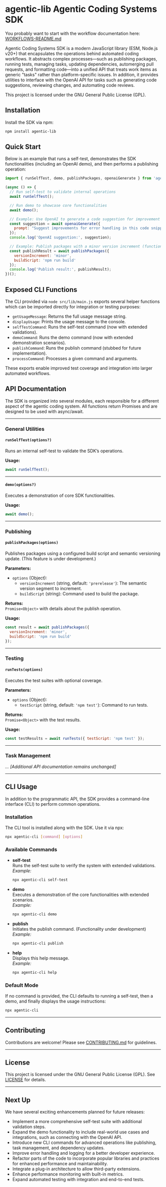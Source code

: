 # agentic-lib Agentic Coding Systems SDK

You probably want to start with the workflow documentation here: [WORKFLOWS-README.md](WORKFLOWS-README.md)

Agentic Coding Systems SDK is a modern JavaScript library (ESM, Node.js v20+) that encapsulates the operations behind automated coding workflows. It abstracts complex processes—such as publishing packages, running tests, managing tasks, updating dependencies, automerging pull requests, and formatting code—into a unified API that treats work items as generic "tasks" rather than platform-specific issues. In addition, it provides utilities to interface with the OpenAI API for tasks such as generating code suggestions, reviewing changes, and automating code reviews.

This project is licensed under the GNU General Public License (GPL).

## Installation

Install the SDK via npm:

```bash
npm install agentic-lib
```

## Quick Start

Below is an example that runs a self-test, demonstrates the SDK functionalities (including an OpenAI demo), and then performs a publishing operation:

```js
import { runSelfTest, demo, publishPackages, openaiGenerate } from 'agentic-lib';

(async () => {
  // Run self-test to validate internal operations
  await runSelfTest();

  // Run demo to showcase core functionalities
  await demo();

  // Example: Use OpenAI to generate a code suggestion for improvement
  const suggestion = await openaiGenerate({
    prompt: "Suggest improvements for error handling in this code snippet: function foo() { /* ... */ }"
  });
  console.log('OpenAI suggestion:', suggestion);

  // Example: Publish packages with a minor version increment (functionality under development)
  const publishResult = await publishPackages({
    versionIncrement: 'minor',
    buildScript: 'npm run build'
  });
  console.log('Publish result:', publishResult);
})();
```

## Exposed CLI Functions

The CLI provided via `node src/lib/main.js` exports several helper functions which can be imported directly for integration or testing purposes:

- `getUsageMessage`: Returns the full usage message string.
- `displayUsage`: Prints the usage message to the console.
- `selfTestCommand`: Runs the self-test command (now with extended validations).
- `demoCommand`: Runs the demo command (now with extended demonstration scenarios).
- `publishCommand`: Runs the publish command (stubbed for future implementation).
- `processCommand`: Processes a given command and arguments.

These exports enable improved test coverage and integration into larger automated workflows.

## API Documentation

The SDK is organized into several modules, each responsible for a different aspect of the agentic coding system. All functions return Promises and are designed to be used with async/await.

---

### General Utilities

#### `runSelfTest(options?)`
Runs an internal self-test to validate the SDK’s operations.

**Usage:**
```js
await runSelfTest();
```

---

#### `demo(options?)`
Executes a demonstration of core SDK functionalities.

**Usage:**
```js
await demo();
```

---

### Publishing

#### `publishPackages(options)`
Publishes packages using a configured build script and semantic versioning update. (This feature is under development.)

**Parameters:**
- `options` (Object):
    - `versionIncrement` (string, default: `'prerelease'`): The semantic version segment to increment.
    - `buildScript` (string): Command used to build the package.

**Returns:**  
`Promise<Object>` with details about the publish operation.

**Usage:**
```js
const result = await publishPackages({
  versionIncrement: 'minor',
  buildScript: 'npm run build'
});
```

---

### Testing

#### `runTests(options)`
Executes the test suites with optional coverage.

**Parameters:**
- `options` (Object):
    - `testScript` (string, default: `'npm test'`): Command to run tests.

**Returns:**  
`Promise<Object>` with the test results.

**Usage:**
```js
const testResults = await runTests({ testScript: 'npm test' });
```

---

### Task Management

*... [Additional API documentation remains unchanged]*

---

## CLI Usage

In addition to the programmatic API, the SDK provides a command-line interface (CLI) to perform common operations.

### Installation

The CLI tool is installed along with the SDK. Use it via npx:

```bash
npx agentic-cli [command] [options]
```

### Available Commands

- **self-test**  
  Runs the self-test suite to verify the system with extended validations.  
  _Example:_
  ```bash
  npx agentic-cli self-test
  ```

- **demo**  
  Executes a demonstration of the core functionalities with extended scenarios.  
  _Example:_
  ```bash
  npx agentic-cli demo
  ```

- **publish**  
  Initiates the publish command. (Functionality under development)  
  _Example:_
  ```bash
  npx agentic-cli publish
  ```

- **help**  
  Displays this help message.  
  _Example:_
  ```bash
  npx agentic-cli help
  ```

### Default Mode

If no command is provided, the CLI defaults to running a self-test, then a demo, and finally displays the usage instructions:

```bash
npx agentic-cli
```

---

## Contributing

Contributions are welcome! Please see [CONTRIBUTING.md](CONTRIBUTING.md) for guidelines.

---

## License

This project is licensed under the GNU General Public License (GPL). See [LICENSE](LICENSE) for details.

---

## Next Up

We have several exciting enhancements planned for future releases:

- Implement a more comprehensive self-test suite with additional validation steps.
- Expand the demo functionality to include real-world use cases and integrations, such as connecting with the OpenAI API.
- Introduce new CLI commands for advanced operations like publishing, task management, and dependency updates.
- Improve error handling and logging for a better developer experience.
- Refactor parts of the code to incorporate popular libraries and practices for enhanced performance and maintainability.
- Integrate a plug-in architecture to allow third-party extensions.
- Enhance performance monitoring with built-in metrics.
- Expand automated testing with integration and end-to-end tests.
